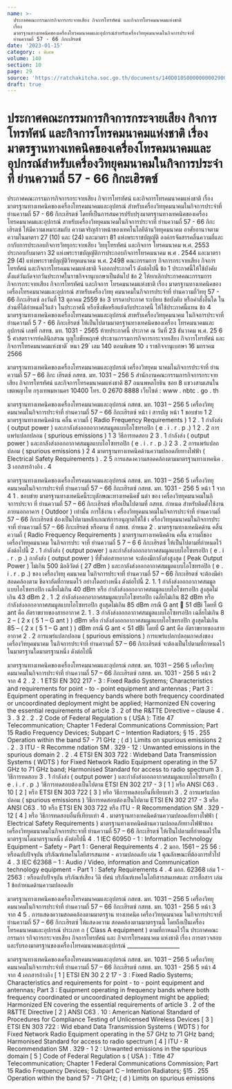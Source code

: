 ```yaml
---
name: >-
  ประกาศคณะกรรมการกิจการกระจายเสียง กิจการโทรทัศน์ และกิจการโทรคมนาคมแห่งชาติ
  เรื่อง
  มาตรฐานทางเทคนิคของเครื่องโทรคมนาคมและอุปกรณ์สำหรับเครื่องวิทยุคมนาคมในกิจการประจำที่
  ย่านความถี่ 57 - 66 กิกะเฮิรตซ์
date: '2023-01-15'
category: ง พิเศษ
volume: 140
section: 10
page: 29
source: 'https://ratchakitcha.soc.go.th/documents/140D010S0000000002900.pdf'
draft: true
---
```


# ประกาศคณะกรรมการกิจการกระจายเสียง กิจการโทรทัศน์ และกิจการโทรคมนาคมแห่งชาติ เรื่อง มาตรฐานทางเทคนิคของเครื่องโทรคมนาคมและอุปกรณ์สำหรับเครื่องวิทยุคมนาคมในกิจการประจำที่ ย่านความถี่ 57 - 66 กิกะเฮิรตซ์

ประกาศคณะกรรมการกิจการกระจายเสียง กิจการโทรทัศน์ และกิจการโทรคมนาคมแห่งชาติ เรื่อง มาตรฐานทางเทคนิคของเครื่องโทรคมนาคมและอุปกรณ์ สำหรับเครื่องวิทยุคมนาคมในกิจการประจำที่ ย่านความถี่ 57 - 66 กิกะเฮิรตซ์ โดยที่เป็นการสมควรปรับปรุงมาตรฐานทางเทคนิคของเครื่องโทรคมนาคมและอุปกรณ์ สาหรับเครื่องวิทยุคมนาคมในกิจการประจาที่ ย่านความถี่ 57 - 66 กิกะเฮิรตซ์ ให้มีความเหมาะสมกับ ความเจริญก้าวหน้าของเทคโนโลยีด้านวิทยุคมนาคม อาศัยอานาจตามความในมาตรา 27 (10) และ (24) และมาตรา 81 แห่งพระราชบัญญัติ องค์กรจัดสรรคลื่นความถี่และกากับการประกอบกิจการวิทยุกระจายเสียง วิทยุโทรทัศน์ และกิจการ โทรคมนาคม พ.ศ. 2553 ประกอบกับมาตรา 32 แห่งพระราชบัญญัติการประกอบกิจการโทรคมนาคม พ.ศ . 2544 และมาตรา 29 (4) แห่งพระราชบัญญัติวิทยุคมนาคม พ.ศ. 2498 คณะกรรมการ กิจการกระจายเสียง กิจการโทรทัศน์ และกิจการโทรคมนาคมแห่งชาติ จึงออกประกาศไว้ ดังต่อไปนี้ ข้อ 1 ประกาศนี้ให้ใช้บังคับตั้งแต่วันถัดจากวันประกาศในราชกิจจานุเบกษาเป็นต้นไป ข้อ 2 ให้ยกเลิกประกาศคณะกรรมการกิจการกระจายเสียง กิจการโทรทัศน์ และกิจการ โทรคมนาคมแห่งชาติ เรื่อง มาตรฐานทางเทคนิคของเครื่องโทรคมนาคมและอุปกรณ์ สาหรับเครื่องวิทยุ คมนาคมในกิจการประจำที่ ย่านความถี่วิทยุ 57 - 66 กิกะเฮิรตซ์ ลงวันที่ 13 ตุลาคม 2559 ข้อ 3 บรรดาประกาศ ระเบียบ ข้อบังคับ หรือคำสั่งอื่นใด ในส่วนที่ได้กำหนดไว้แล้ว ในประกาศนี้ หรือซึ่งขัดหรือแย้งกับประกาศนี้ ให้ใช้ประกาศนี้แทน ข้อ 4 มาตรฐานทางเทคนิคของเครื่องโทรคมนาคมและอุปกรณ์ สาหรับเครื่องวิทยุคมนาคม ในกิจการประจาที่ ย่านความถี่ 5 7 - 66 กิกะเฮิรตซ์ ให้เป็นไปตามมาตรฐานทางเทคนิคของเครื่อง โทรคมนาคมและอุปกรณ์ เลขที่ กสทช. มท. 1031 - 2565 ท้ายประกาศนี้ ประกาศ ณ วันที่ 23 ธันวาคม พ.ศ. 25 6 5 ศาสตราจารย์คลินิกสรณ บุญใบชัยพฤกษ์ ประธานกรรมการกิจการกระจายเสียง กิจการโทรทัศน์ และกิจการโทรคมนาคมแห่งชาติ ้ หนา 29 ่ เลม 140 ตอนพิเศษ 10 ง ราชกิจจานุเบกษา 16 มกราคม 2566

มาตรฐานทางเทคนิคของเครื่องโทรคมนาคมและอุปกรณ์ เครื่องวิทยุคม นาคมในกิจการประจำที่ ย่านความถี่ 57 – 66 กิกะ เฮิรตซ์ กสทช. มท. 1031 – 256 5 สำนักงานคณะกรรมการกิจการกระจายเสียง กิจการโทรทัศน์ และกิจการโทรคมนาคมแห่งชาติ 87 ถนนพหลโยธิน ซอย 8 แขวงสามเสนใน เขตพญาไท กรุงเทพมหานคร 10400 โทร. 0 2670 8888 เว็บไซต์ : www . nbtc . go . th

มาตรฐานทางเทคนิคของเครื่องโทรคมนาคมและอุปกรณ์ กสทช. มท. 1031 – 256 5 เครื่องวิทยุคมนาคมในกิจการประจำที่ ย่านความถี่ 57 – 66 กิกะเฮิรตซ์ หน้า i สารบัญ หน้า 1 ขอบข่าย 1 2 มาตรฐานทางเทคนิคด้าน คลื่น ความถี่ ( Radio Frequency Requirements ) 1 2 . 1 กำลังส่ง ( output power ) และกาลังส่งออกอากาศสมมูลแบบไอโซทรอปิก ( e . i . r . p .) 1 2 . 2 การแพร่แปลกปลอม ( spurious emissions ) 1 3 วิธีการทดสอบ 2 3 . 1 กำลังส่ง ( output power ) และกาลังส่งออกอากาศสมมูลแบบไอโซทรอปิก ( e . i . r . p .) 2 3 . 2 การแพร่แปลกปลอม ( spurious emissions ) 2 4 มาตรฐานทางเทคนิคด้านความปลอดภัยทางไฟฟ้า ( Electrical Safety Requirements ) . 2 5 การแสดงความสอดคล้องตามมาตรฐานทางเทคนิค . 3 เอกสารอ้างอิง . 4

มาตรฐานทางเทคนิคของเครื่องโทรคมนาคมและอุปกรณ์ กสทช. มท. 1031 – 256 5 เครื่องวิทยุคมนาคมในกิจการประจำที่ ย่านความถี่ 57 – 66 กิกะเฮิรตซ์ กสทช. มท. 1031 - 256 5 หน้า 1 จาก 4 1 . ขอบข่าย มาตรฐานทางเทคนิคนี้ระบุลักษณะทางเทคนิคขั้ นต่า ของ เครื่องวิทยุคมนาคมในกิ จการประจา ที่ ย่านความถี่ 57 – 66 กิกะเฮิรตซ์ หรือเป็นไปตามที่ กสทช. กำหนด สำหรับติดตั้งใช้งานภายนอกอาคาร ( Outdoor ) เท่านั้น การใช้งาน เ ครื่องวิทยุคมนาคมในกิจการประจำที่ ย่านความถี่ 57 – 66 กิกะเฮิรตซ์ ต้องเป็นไปตามหลักเกณฑ์การอนุญาตให้ใช้ เ ครื่องวิทยุคมนาคมในกิจการประจาที่ ย่านความถี่ 57 – 66 กิกะเฮิรตซ์ หรือตาม ที่ กสทช. กำหนด 2 . มาตรฐานทางเทคนิคด้าน คลื่น ความถี่ ( Radio Frequency Requirements ) มาตรฐานทางเทคนิคด้าน คลื่น ความถี่ของเครื่องวิทยุคมนาคม ในกิจการประ จาที่ ย่านความถี่ 5 7 – 6 6 กิกะเฮิรตซ์ ให้เป็นไปตามที่กำหนดไว้ ดังต่อไปนี้ 2 . 1 กำลังส่ง ( output power ) และกำลังส่งออกอากาศสมมูลแบบไอโซทรอปิก ( e . i . r . p .) กาลังส่ง ( output power ) ที่ขั้วต่อสายอากาศ จะต้องมีกาลังส่งสูงสุด ( Peak Output Power ) ไม่เกิน 500 มิลลิวัตต์ ( 27 dBm ) และกาลังส่งออกอากาศสมมูลแบบไอโซทรอปิก ( e . i . r . p .) ของ เครื่องวิทยุ คมนาคม ในกิจการประจาที่ ย่านความถี่ 57 – 66 กิกะเฮิรตซ์ จะต้องมีค่าสอดคล้องตาม ขีดจากัดที่กาหนดไว้ อย่างใดอย่างหนึ่ง ดังต่อไปนี้ 2. 1. 1 กำลังส่งออกอากาศสมมูลแบบไอโซทรอปิก เฉลี่ยไม่เกิน 40 dBm หรือ กำลังส่งออกอากาศสมมูลแบบไอโซทรอปิก สูงสุดไม่เกิน 43 dBm 2 . 1 .2 กำลังส่งออกอากาศสมมูลแบบไอโซทรอปิก เฉลี่ยไม่เกิน 82 dBm หรือ กำลังส่งออกอากาศสมมูลแบบไอโซทรอปิก สูงสุดไม่เกิน 85 dBm กรณี G ant  51 dBi โดยที่ G ant คือ อัตราขยายของสายอากาศ 2. 1 . 3 กำลังส่งออกอากาศสมมูลแบบไอโซทรอปิก เฉลี่ยไม่เกิน 8 2 – ( 2 x ( 5 1 – G ant ) ) dBm หรือ กำลังส่งออกอากาศสมมูลแบบไอโซทรอปิก สูงสุดไม่เกิน 85 – ( 2 x ( 5 1 – G ant ) ) dBm กรณี G ant < 51 dBi โดยที่ G ant คือ อัตราขยายของสายอากาศ 2 . 2 การแพร่แปลกปลอม ( spurious emissions ) การแพร่แปลกปลอมภาคส่งของเครื่องวิทยุคมนาคม ในกิจการประจำที่ ย่านความถี่ 57 – 66 กิกะเฮิรตซ์ จะต้องเป็นไปตามที่กาหนดไว้ในมาตรฐานใดมาตรฐานหนึ่ง ดังต่อไปนี้

มาตรฐานทางเทคนิคของเครื่องโทรคมนาคมและอุปกรณ์ กสทช. มท. 1031 – 256 5 เครื่องวิทยุคมนาคมในกิจการประจำที่ ย่านความถี่ 57 – 66 กิกะเฮิรตซ์ กสทช. มท. 1031 - 256 5 หน้า 2 จาก 4 2 . 2 . 1 ETSI EN 302 217 - 3 : Fixed Radio Systems; Characteristics and requirements for point - to - point equipment and antennas ; Part 3 : Equipment operating in frequency bands where both frequency coordinated or uncoordinated deployment might be applied; Harmonized EN covering the essential requirements of article 3 . 2 of the R&TTE Directive – clause 4 . 3 . 3 2 . 2 . 2 Code of Federal Regulation s ( USA ): Title 47 Telecommunication; Chapter 1 Federal Communications Commission; Part 15 Radio Frequency Devices; Subpart C – Intention Radiators; § 15 . 255 Operation within the band 57 - 71 GHz ; ( d ) Limits on spurious emissions 2 . 2 . 3 ITU - R Recomme ndation SM . 329 - 12 : Unwanted emissions in the spurious domain 2 . 2 . 4 ETSI EN 303 722 : Wideband Data Transmission Systems ( WDTS ) for Fixed Network Radio Equipment operating in the 57 GHz to 71 GHz band; Harmonised Standard for access to radio spectrum 3 . วิธีการทดสอบ 3 . 1 กำลังส่ง ( output power ) และกำลังส่งออกอากาศสมมูลแบบไอโซทรอปิก ( e . i . r . p .) วิธีการทดสอบต้องเป็นไปตาม ETSI EN 302 217 - 3 [ 1 ] หรือ ANSI C63 . 10 [ 2 ] หรือ ETSI EN 303 722 [ 3 ] หรือ วิธีการทดสอบอื่นที่เทียบเท่า 3 . 2 การแพร่แปลกปลอม ( spurious emissions ) วิธีการทดสอบต้องเป็นไปตาม ETSI EN 302 217 - 3 หรือ ANSI C63 . 10 หรือ ETSI EN 303 722 หรือ ITU - R Recommendation SM . 329 - 12 [ 4 ] หรือ วิธีการทดสอบอื่นที่เทียบเท่า 4 . มาตรฐานทางเทคนิคด้านความปลอดภัยทางไฟฟ้า ( Electrical Safety Requirements ) มาตรฐานทางเทคนิคด้านความปลอดภัยทางไฟฟ้าของ เครื่องวิทยุคมนาคมในกิจการประจาที่ ย่านความถี่ 57 – 66 กิกะเฮิรตซ์ ให้เป็นไปตามที่กำหนดไว้ในมาตรฐานใดมาตรฐานหนึ่ง ดังต่อไปนี้ 4 . 1 IEC 60950 - 1 : Information Technology Equipment – Safety – Part 1 : General Requirements 4 . 2 มอก. 1561 – 25 56 : หรือฉบับปัจจุบัน บริภัณฑ์เทคโนโลยีสารสนเทศ - ความปลอดภัย เล่ม 1 คุณลักษณะที่ต้องการทั่วไป 4 . 3 IEC 62368 – 1 : Audio / Video, information and Communication technology equipment - Part 1 : Safety Requirements 4 . 4 มอก. 62368 เล่ม 1 - 2563 : หรือฉบับปัจจุบัน บริภัณฑ์เสียง วีดิ ทัศน์ บริภัณฑ์เทคโนโลยีสารสนเทศและ การสื่อสาร เล่ม 1 ข้อกำหนดด้านความปลอดภัย

มาตรฐานทางเทคนิคของเครื่องโทรคมนาคมและอุปกรณ์ กสทช. มท. 1031 – 256 5 เครื่องวิทยุคมนาคมในกิจการประจำที่ ย่านความถี่ 57 – 66 กิกะเฮิรตซ์ กสทช. มท. 1031 - 256 5 หน้า 3 จาก 4 5 . การแสดงความสอดคล้องตามมาตรฐาน ทางเทคนิค เครื่องวิทยุคมนาคม ในกิจการประจาที่ ย่านความถี่ 57 – 66 กิกะเฮิรตซ์ ให้แสดงความ สอดคล้องตามมาตรฐานนี้ โดยถือเป็นเครื่องโทรคมนาคมและอุปกรณ์ ประเภท ก ( Class A equipment ) ตามที่กาหนดไว้ใน ประกาศคณะกรรมกา รกิจการกระจายเสียง กิจการโทรทัศน์ และ กิจการโทรคมนาคม แห่งชาติ เรื่อง การตรวจสอบและรับรองมาตรฐานของเครื่องโทรคมนาคมและอุปกรณ์ ___________________

มาตรฐานทางเทคนิคของเครื่องโทรคมนาคมและอุปกรณ์ กสทช. มท. 1031 – 256 5 เครื่องวิทยุคมนาคมในกิจการประจำที่ ย่านความถี่ 57 – 66 กิกะเฮิรตซ์ กสทช. มท. 1031 - 256 5 หน้า 4 จาก 4 เอกสารอ้างอิง [ 1 ] ETSI EN 30 2 2 17 - 3 : Fixed Radio Systems; Characteristics and requirements for point - to - point equipment and antennas; Part 3 : Equipment operating in frequency bands where both frequency coordinated or uncoordinated deployment might be applied; Harmonized EN covering the essential requirements of article 3 . 2 of the R&TTE Directive [ 2 ] ANSI C63 . 10 : American National Standard of Procedures for Compliance Testing of Unlicensed Wireless Devices [ 3 ] ETSI EN 303 722 : Wid eband Data Transmission Systems ( WDTS ) for Fixed Network Radio Equipment operating in the 57 GHz to 71 GHz band; Harmonised Standard for access to radio spectrum [ 4 ] ITU - R Recommendation SM . 329 - 1 2 : Unwanted emissions in the spurious domain [ 5 ] Code of Federal Regulation s ( USA ) : Title 47 Telecommunication; Chapter 1 Federal Communications Commission; Part 15 Radio Frequency Devices; Subpart C – Intention Radiators; §15 . 255 Operation within the band 57 - 71 GHz; ( d ) Limits on spurious emissions
